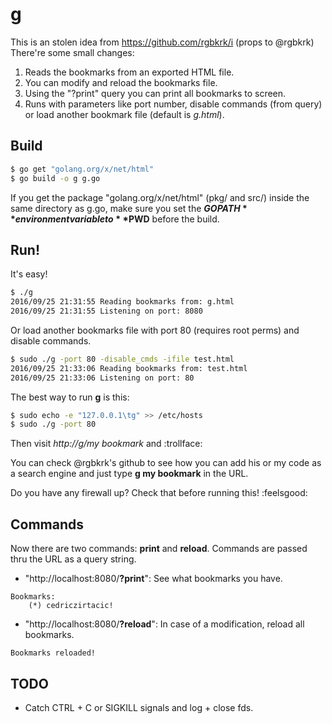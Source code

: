 # g

This is an stolen idea from https://github.com/rgbkrk/i (props to @rgbkrk)
There're some small changes:

1. Reads the bookmarks from an exported HTML file.
2. You can modify and reload the bookmarks file.
3. Using the "?print" query you can print all bookmarks to screen.
3. Runs with parameters like port number, disable commands (from query) or load another bookmark file (default is *g.html*).


## Build
```bash
$ go get "golang.org/x/net/html"
$ go build -o g g.go
```
If you get the package "golang.org/x/net/html" (pkg/ and src/) inside the same directory as g.go, make sure you set the **$GOPATH** environment variable to **$PWD** before the build.

## Run!
It's easy!
```bash
$ ./g
2016/09/25 21:31:55 Reading bookmarks from: g.html
2016/09/25 21:31:55 Listening on port: 8080
```
Or load another bookmarks file with port 80 (requires root perms) and disable commands.
```bash
$ sudo ./g -port 80 -disable_cmds -ifile test.html
2016/09/25 21:33:06 Reading bookmarks from: test.html
2016/09/25 21:33:06 Listening on port: 80
```
The best way to run **g** is this:
```bash
$ sudo echo -e "127.0.0.1\tg" >> /etc/hosts
$ sudo ./g -port 80
```
Then visit *http://g/my bookmark* and :trollface:

You can check @rgbkrk's github to see how you can add his or my code as a search engine and just type **g my bookmark** in the URL.

Do you have any firewall up? Check that before running this! :feelsgood:

## Commands
Now there are two commands: **print** and **reload**. Commands are passed thru the URL as a query string.

* "http://localhost:8080/**?print**": See what bookmarks you have.
```
Bookmarks:
	(*) cedriczirtacic!
```
* "http://localhost:8080/**?reload**": In case of a modification, reload all bookmarks.
```
Bookmarks reloaded!
```

## TODO

* Catch CTRL + C or SIGKILL signals and log + close fds.
